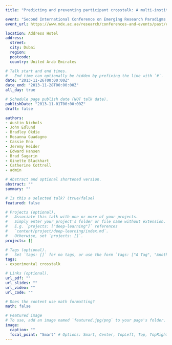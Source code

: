 ```yaml
---
title: "Predicting and preventing participant crosstalk: A multi-institutional investigation"

event: "Second International Conference on Emerging Research Paradigms in Business and Social Sciences"
event_url: https://www.mdx.ac.ae/research/conferences-and-events/past/emerging-research-paradigms-in-business-and-social-sciences

location: Address Hotel
address:
  street:
  city: Dubai
  region:
  postcode:
  country: United Arab Emirates

# Talk start and end times.
#   End time can optionally be hidden by prefixing the line with `#`.
date: "2013-11-26T00:00:00Z"
date_end: "2013-11-28T00:00:00Z"
all_day: true

# Schedule page publish date (NOT talk date).
publishDate: "2013-11-01T00:00:00Z"
draft: false

authors:
- Austin Nichols
- John Edlund
- Bradley Okdie
- Rosanna Guadagno
- Cassie Eno
- Jeremy Heider
- Edward Hansen
- Brad Sagarin
- Ginette Blackhart
- Catherine Cottrell
- admin

# Abstract and optional shortened version.
abstract: ""
summary: ""

# Is this a selected talk? (true/false)
featured: false

# Projects (optional).
#   Associate this talk with one or more of your projects.
#   Simply enter your project's folder or file name without extension.
#   E.g. `projects: ["deep-learning"]` references
#   `content/project/deep-learning/index.md`.
#   Otherwise, set `projects: []`.
projects: []

# Tags (optional).
#   Set `tags: []` for no tags, or use the form `tags: ["A Tag", "Another Tag"]` for one or more tags.
tags:
- experimental crosstalk

# Links (optional).
url_pdf: ""
url_slides: ""
url_video: ""
url_code: ""

# Does the content use math formatting?
math: false

# Featured image
# To use, add an image named `featured.jpg/png` to your page's folder.
image:
  caption: ""
  focal_point: "Smart" # Options: Smart, Center, TopLeft, Top, TopRight, Left, Right, BottomLeft, Bottom, BottomRight
---
```


